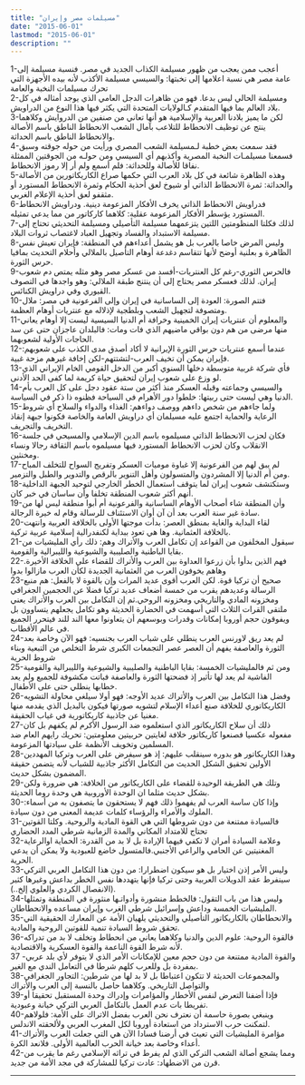 ```yaml
---
title: "مسيلمات مصر وإيران"
date: "2015-06-01"
lastmod: "2015-06-01"
description: ""
---
```

1-أعجب ممن يعجب من ظهور مسيلمة الكذاب الجديد في مصر. فنسبة مسيلمة إلى عامة مصر هي نسبة اعلامها إلى نخبتها: والسيسي مسيلمة الأكذب لأنه بيده الأجهزة التي تحرك مسيلمات النخبة والعامة  
2-ومسيلمة الحالي ليس بدعا. فهو من ظاهرات الدجل العامي الذي يوجد أمثاله في كل بلاد العالم بما فيها المتقدم كـالولايات المتحدة التي يكثر فيها هذا النوع من الدراويش.  
3-لكن ما يميز بلادنا العربية والإسلامية هو أنها تعاني من صنفين من الدروايش وكلاهما ينتج عن توظيف الانحطاط للتلاعب بآمال الشعب الانحطاط الناطق باسم الأصالة والانحطاط الناطق باسم الحداثة.  
4-فقد سمعت بعض خطبة لـمسيلمة الشعب المصري ورأيت من حوله جوقته وسبق فسمعنا مسيلمـات النخبة المصرية وأكذبهم أي السيسي ومن حولـه من الجوقتين الممثلة نفاقا للأصالة وللحداثة: فلم أسمع ولم أر إلا رموز الانحطاط.  
5-وهذه الظاهرة شائعة في كل بلاد العرب التي حكمها صراع الكاريكاتورين من الأصالة والحداثة: ثمرة الانحطاط الذاتي أو شيوخ لعق أحذية الحكام وثمرة الانحطاط المستورد أو مثقفو لعق أحذية الإعلام الغربي.  
6-فدراويش الانحطاط الذاتي يخرف الأفكار المزعومة دينية. ودراويش الانحطاط المستورد يؤسطر الأفكار المزعومة عقلية: كلاهما كاركاتور من مما يدعي تمثيله.  
7-لذلك فكلتا المنظومتين اللتين يتزعمهما مسيلمة التأصيلي ومسيلمة التحديثي تحتاج إلى مسيلمة الاستبداد والفساد وتجهيل العباد لاغتصاب ثروات البلاد.  
8-وليس المرض خاصا بالعرب بل هو يشمل أعداءهم في المنطقة: فإيران تعيش نفس الظاهرة و بعلنية أوضح لأنها تتقاسم دغدعة أوهام التأصيل بالملالي وأحلام التحديث بمافيا حرس الثورة.  
9-فالحرس الثوري-رغم كل العنتريات-أفسد من عسكر مصر وهو مثله يمتص دم شعوب إيران. لذلك فعسكر مصر يحتاج إلى أن ينتنج طبقة الملالي: وهو واجدها في التصوف القبوري وفي دراويش الكنائس.  
10-فتتم الصورة: العودة إلى الساسانية في إيران وإلى الفرعونية في مصر: ملال ومتصوفة لتجهيل الشعب وبلطجية لإذلاله مع عنتريات أوهام العظمة.  
11-والمعلوم أن عنتريات إيران الخمينية وخرافة أم الدنيا السيسية ليست إلا أوهام يعاني منها مرضى من هم دون بواقي ماضيهم الذي فات ومات: فالبلدان عاجزان حتى عن سد الحاجات الأولية لشعوبهما.  
12-عندما أسمع عنتريات حرس الثورة الإيرانية لا أكاد أصدق مدى الكذب على شعوبهم: فإيران يمكن أن تخيف العرب-لتشتتهم-لكن إخافة غيرهم مزحة غبية.  
13-فأي شركة غربية متوسطة دخلها السنوي أكبر من الدخل القومي الخام الإيراني الذي لو وزع على شعوب إيران لتحقيق حياة كريمة لما كفى الحد الأدنى.  
14-والسيسي وجماعته وقبله العسكر منذ أكثر من ستة عقود دجل على كل العرب بأم الدنيا وهي ليست حتى ربيتها: خلطوا دور الأهرام في السياحة فظنوه ذا ذكر في السياسة.  
15-ولما جاءهم من شخص داءهم ووصف دواءهم: الغذاء والدواء والسلاح أي شروط الرعاية والحماية اجتمع عليه مسيلمان أي دراويش العامة والخاصة فكونوا جبهة إنقاذ التخريف والتجريف.  
16-فكان لحزب الانحطاط الذاتي مسيلموه باسم الدين الإسلامي والمسيحي في جلسة الانقلاب وكان لحزب الانحطاط المستورد فيها مسيلموه باسم الثقافة رجالا ونساء ومخنثين.  
17-لم يبق لهم من الفرعونية إلا غباوة موميات العسكر وتفريج السواح للتخلف المباح ومن أم الدنيا إلا المشردون والمتسولون وأهل التنوير بالرقص والتدوير والطبل والتزمير.  
18-وستكتشف شعوب إيران لما يتوقف استعمال الخطر الخارجي لتوحيد الجبهة الداخلية أنهم أكثر شعوب المنطقة تخلفا وأن ساسان في خبر كان.  
19-وأن المنطقة شاء أصحاب الأوهام الساسانية والفرعونية أم أبوا منطقة ليس لها من سادة غير سنة العرب بعد أن آن أوان الاستئناف للرسالة وقام له خيرة الرجالة.  
20-لقاء البداية والغاية بمنطق العصر: بدأت موجتها الأولى بالخلافة العربية وانتهت بالخلافة العثمانية. وها هي تعود ببداية لكنفدرالية إسلامية عربية تركية.  
21-سيقول المخلفون من القواعد إن تكامل العرب والأتراك وهم: ذلك رأي المليشيات من بقايا الباطنية والصليبية والشيوعية والليبرالية والقومية.  
22-فهم الذين بدأوا بأن زرعوا العداوة بين العرب والأتراك للقضاء على الخلافة الأخيرة. وهاهم يخوفون العرب من العثمانية الجديدة لكأن العرب مازالوا بدوا  
23-صحيح أن تركيا قوة. لكن العرب أقوى عديد المرات وإن بالقوة لا بالفعل: هم منبع الرسالة وعديدهم يقرب من خمسة أضعاف عديد تركيا فضلا عن الحجمين الجغرافي ومخزونه المادي والتاريخي ومخزونه الروحي.ثم إن التكامل بين العرب والأتراك يعني ملتقى القرات الثلاث التي أسهمت في الحضارة الحديثة وهو تكامل يجعلهم يتساوون بل ويفوقون حجم أوروبا إمكانات وقدرات وبوسعهم أن يتعاونوا معها الند للند فيتحرر الجميع في عالم الأقطاب.  
24-لم يعد ريق لاورنس العرب ينطلي على شباب العرب بجنسيه: فهو الآن وخاصة بعد الثورة والعاصفة يفهم أن العصر عصر التجمعات الكبرى شرط التخلص من التبعية وبناء شروط الحرية  
25-ومن ثم فالمليشيات الخمسة: بقايا الباطنية والصليبية والشيوعية والليبرالية والقومية الفاشية لم يعد لها تأثير إذ فضحتها الثورة والعاصفة فباتت مكشوفة للجميع ولم يعد خطابها ينطلي حتى على الأطفال.  
26-وفضل هذا التكامل بين العرب والأتراك عديد الأوجه: فهو أولا سيلغي محاولة التشويه الكاريكاتوري للخلافة صنع أعداء الإسلام لتشويه صورتها فيكون بالبديل الذي يقدمه منها مغنيا عن جاذبية كاريكاتورية في غياب الحقيقة.  
27-ذلك أن سلاح الكاريكاتور الذي استعلموه ضد الرسول الأكرم لم يكفهم بل كان مفعوله عكسيا فصنعوا كاريكاتور خلافة لغايتين حربيتين معلومتين: تحريك رايهم العام ضد المسلمين وتخويف الأنظمة على سيادتها المزعومة.  
28-وهذا الكاريكاتور هو بدوره سينقلب عليهم: إذ هو سيفرض على العرب وتركيا المهددين الأولين تحقيق الشكل الحديث من التكامل الأكثر جاذبية للشباب لأنه يتضمن حقيقة المضمون بشكل حديث.  
29-وتلك هي الطريقة الوحيدة للقضاء على الكاريكاتور من الخلافة: هي ضرورة ولكن بشكل حديث مثلما ان الوحدة الأوروبية هي وحدة روما الحديثة.  
30-وإذا كان ساسة العرب لم يفهموا ذلك فهم لا يستحقون ما يتصفون به من أسماء: الملوك والأمراء والرؤساء كلمات عديمة المعنى من دون سيادة.  
31-فالسيادة ممتنعة من دون شروطها التي هي القوة المادية والروحية. وكلتا القوتين تحتاج للامتداد المكاني والمدة الزمانية شرطي المدد الحضاري  
32-وعلامة السيادة أمران لا تكفي فيهما الإرادة بل لا بد من القدرة: الحماية اوالرعاية المغنيتين عن الحامي والراعي الأجنبي.فالمتسول خاضع للعبودية ولا يمكن أن يدعي الحرية.  
33-وليس الأمر إذن اختيار بل هو سيكون اضطرارا: من دون هذا التكامل العربي التركي سينفرط عقد الدويلات العربية وحتى تركيا فإنها يتهددها نفس الخطر بداعش وغيرها كثير (الانفصال الكردي والعلوي إلخ..).  
34-وليس هذا من باب التقول: فالخطط منشورة وأدواتـها منثورة في المنطقة وتمثلها المليشيات الخمسة وداعش وإسرائيل شرطي الغرب وإيران مساعده والانحطاطان.  
35-والانحطاطان بالكاريكاتور التأصيلي والتحديثي يلهيان الأمة عن المعارك الحقيقية التي تحقق شروط السيادة تنمية للقوتين الروحية والمادية.  
36-فالقوة الروحية: علوم الدين والدنيا وكلاهما يعاني من انحطاط وتخلف لا بد من تدراكه لأنه شرط القوة الناعمة والقوة العسكرية والاقتصادية.  
37 -والقوة المادية ممتنعة من دون حجم معين للإمكانات الأمر الذي لا يتوفر لأي بلد عربي بمفردة بل وللعرب كلهم شرطا في التعامل الندي مع الغير.  
38-والمجموعات الحديثة لا تتكون اعتباطا بل لا بد لها من شرطين: التجاور الجغرافي والتواصل التاريخي. وكلاهما حاصل بالنسبة إلى العرب والأتراك  
39-فإذا أضفنا التعرض لنفس الأخطار والمؤامرات وإدراك وحدة المستقبل تحقيقا أو تفريطا بات عدم العمل بالتكامل العربي التركي خيانة وعبودية.  
40-وينبغي بصورة حاسمة أن نعترف نحن العرب بفضل الاتراك على الأمة: فلولاهم لتمكنت حرب الاسترداد من استعادة أوروبا لكل المغرب العربي ولألحقته الاندلس.  
41-مؤامرة المليشيات التي تعيث في أرضنا فسادا الآن هي التي جعلت العرب والأتراك أعداء وخاصة بعد خيانة الحرب العالمية الأولى. فلانعد الكرة.  
42-ومما يشجع أصالة الشعب التركي الذي لم يفرط في تراثه الإسلامي رغم ما يقرب من قرن من الاضطهاد: عادت تركيا للمشاركة في مجد الأمة من جديد.

---

###